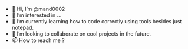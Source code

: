- 👋 Hi, I’m @mand0002
- 👀 I’m interested in ...
- 🌱 I’m currently learning how to code correctly using tools besides just notepad.
- 💞️ I’m looking to collaborate on cool projects in the future.
- 📫 How to reach me ?

<!---
mand0002/mand0002 is a ✨ special ✨ repository because its `README.md` (this file) appears on your GitHub profile.
You can click the Preview link to take a look at your changes.
--->

